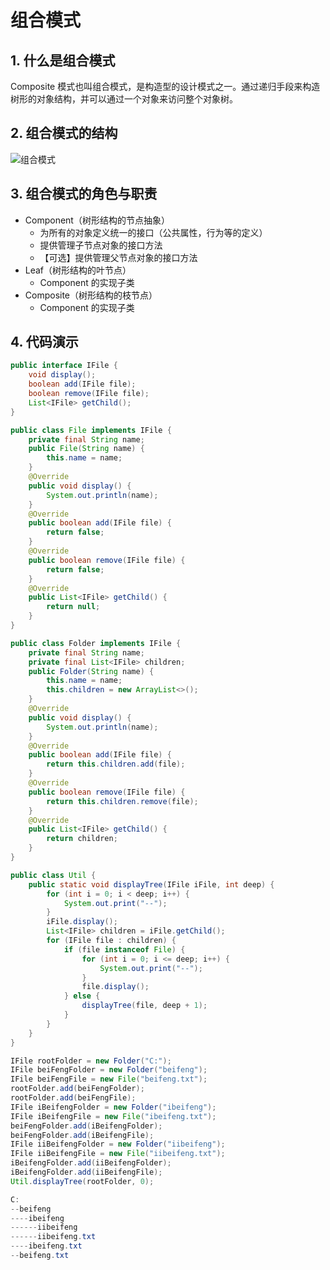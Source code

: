 # 组合模式

## 1. 什么是组合模式

Composite 模式也叫组合模式，是构造型的设计模式之一。通过递归手段来构造树形的对象结构，并可以通过一个对象来访问整个对象树。

## 2. 组合模式的结构

![组合模式](https://cdn.jsdelivr.net/gh/happyflyer/picture-bed@main/2020/组合模式.5c6or7rrkps0.png)

## 3. 组合模式的角色与职责

- Component（树形结构的节点抽象）
  - 为所有的对象定义统一的接口（公共属性，行为等的定义）
  - 提供管理子节点对象的接口方法
  - 【可选】提供管理父节点对象的接口方法
- Leaf（树形结构的叶节点）
  - Component 的实现子类
- Composite（树形结构的枝节点）
  - Component 的实现子类

## 4. 代码演示

```java
public interface IFile {
    void display();
    boolean add(IFile file);
    boolean remove(IFile file);
    List<IFile> getChild();
}
```

```java
public class File implements IFile {
    private final String name;
    public File(String name) {
        this.name = name;
    }
    @Override
    public void display() {
        System.out.println(name);
    }
    @Override
    public boolean add(IFile file) {
        return false;
    }
    @Override
    public boolean remove(IFile file) {
        return false;
    }
    @Override
    public List<IFile> getChild() {
        return null;
    }
}
```

```java
public class Folder implements IFile {
    private final String name;
    private final List<IFile> children;
    public Folder(String name) {
        this.name = name;
        this.children = new ArrayList<>();
    }
    @Override
    public void display() {
        System.out.println(name);
    }
    @Override
    public boolean add(IFile file) {
        return this.children.add(file);
    }
    @Override
    public boolean remove(IFile file) {
        return this.children.remove(file);
    }
    @Override
    public List<IFile> getChild() {
        return children;
    }
}
```

```java
public class Util {
    public static void displayTree(IFile iFile, int deep) {
        for (int i = 0; i < deep; i++) {
            System.out.print("--");
        }
        iFile.display();
        List<IFile> children = iFile.getChild();
        for (IFile file : children) {
            if (file instanceof File) {
                for (int i = 0; i <= deep; i++) {
                    System.out.print("--");
                }
                file.display();
            } else {
                displayTree(file, deep + 1);
            }
        }
    }
}
```

```java
IFile rootFolder = new Folder("C:");
IFile beiFengFolder = new Folder("beifeng");
IFile beiFengFile = new File("beifeng.txt");
rootFolder.add(beiFengFolder);
rootFolder.add(beiFengFile);
IFile iBeifengFolder = new Folder("ibeifeng");
IFile iBeifengFile = new File("ibeifeng.txt");
beiFengFolder.add(iBeifengFolder);
beiFengFolder.add(iBeifengFile);
IFile iiBeifengFolder = new Folder("iibeifeng");
IFile iiBeifengFile = new File("iibeifeng.txt");
iBeifengFolder.add(iiBeifengFolder);
iBeifengFolder.add(iiBeifengFile);
Util.displayTree(rootFolder, 0);
```

```java
C:
--beifeng
----ibeifeng
------iibeifeng
------iibeifeng.txt
----ibeifeng.txt
--beifeng.txt
```
